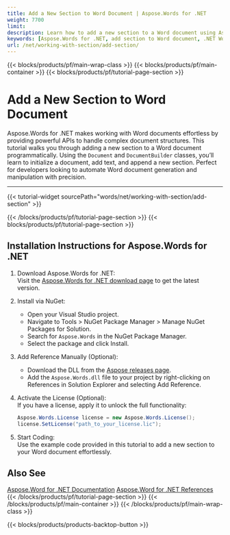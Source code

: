```yaml
---
title: Add a New Section to Word Document | Aspose.Words for .NET
weight: 7700
limit: 
description: Learn how to add a new section to a Word document using Aspose.Words for .NET. Step-by-step guide with code example to streamline your Word automation tasks.
keywords: [Aspose.Words for .NET, add section to Word document, .NET Word automation, create new section, Word document manipulation, Aspose.Words tutorial, .NET examples]
url: /net/working-with-section/add-section/
---
```

{{< blocks/products/pf/main-wrap-class >}}
{{< blocks/products/pf/main-container >}}
{{< blocks/products/pf/tutorial-page-section >}}

# Add a New Section to Word Document

Aspose.Words for .NET makes working with Word documents effortless by providing powerful APIs to handle complex document structures. This tutorial walks you through adding a new section to a Word document programmatically. Using the `Document` and `DocumentBuilder` classes, you’ll learn to initialize a document, add text, and append a new section. Perfect for developers looking to automate Word document generation and manipulation with precision.  

---
{{< tutorial-widget sourcePath="words/net/working-with-section/add-section" >}}

{{< /blocks/products/pf/tutorial-page-section >}}
{{< blocks/products/pf/tutorial-page-section >}}
## Installation Instructions for Aspose.Words for .NET  

1. Download Aspose.Words for .NET:  
   Visit the [Aspose.Words for .NET download page](https://releases.aspose.com/words/net/) to get the latest version.

2. Install via NuGet:  
   - Open your Visual Studio project.  
   - Navigate to Tools > NuGet Package Manager > Manage NuGet Packages for Solution.  
   - Search for `Aspose.Words` in the NuGet Package Manager.  
   - Select the package and click Install.  

3. Add Reference Manually (Optional):  
   - Download the DLL from the [Aspose releases page](https://releases.aspose.com/).  
   - Add the `Aspose.Words.dll` file to your project by right-clicking on References in Solution Explorer and selecting Add Reference.  

4. Activate the License (Optional):  
   If you have a license, apply it to unlock the full functionality:  
   ```csharp
   Aspose.Words.License license = new Aspose.Words.License();
   license.SetLicense("path_to_your_license.lic");
   ```  

5. Start Coding:  
   Use the example code provided in this tutorial to add a new section to your Word document effortlessly.  

## Also See
[Aspose.Word for .NET Documentation](https://docs.aspose.com/words/net/)
[Aspose.Word for .NET References](https://reference.aspose.com/words/net/)
{{< /blocks/products/pf/tutorial-page-section >}}
{{< /blocks/products/pf/main-container >}}
{{< /blocks/products/pf/main-wrap-class >}}

{{< blocks/products/products-backtop-button >}}
